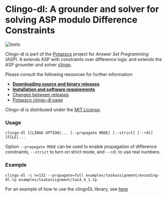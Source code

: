 # Clingo-dl: A grounder and solver for solving ASP modulo Difference Constraints

![tests](https://github.com/potassco/clingoDL/workflows/tests/badge.svg)

Clingo-dl is part of the [Potassco](https://potassco.org) project for *Answer Set
Programming* (ASP). 
It extends ASP with constraints over difference logic
and extends the ASP grounder and solver [clingo](https://potassco.org/clingo/).


Please consult the following resources for further information:

  - [**Downloading source and binary releases**](https://github.com/potassco/clingoDL/releases)
  - [**Installation and software requirements**](INSTALL.md)
  - [Changes between releases](CHANGES.md)
  - [Potassco clingo-dl page](https://potassco.org/labs/clingodl/)

Clingo-dl is distributed under the [MIT License](LICENSE.md).

### Usage

    clingo-dl [CLINGO OPTION]... [--propagate MODE] [--strict] [--rdl] [FILE]...

Option `--propagate MODE` can be used to enable propagation of difference
constraints, `--strict` to turn on strict mode, and `--rdl` to use real
numbers.

### Example

    clingo-dl -c n=132 --propagate=full examples/taskassignment/encoding-dl.lp examples/taskassignment/tai4_4_1.lp

For an example of how to use the clingoDL library, see [here](https://github.com/potassco/clingo-dl/blob/master/examples/pyclingo-dl.py)
